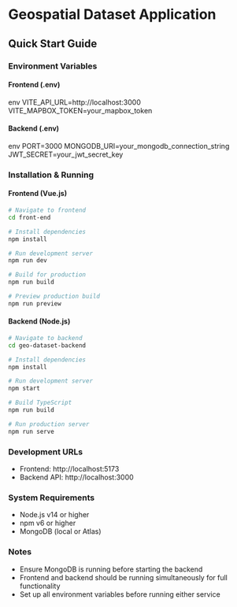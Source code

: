 # Geospatial Dataset Application

## Quick Start Guide

### Environment Variables

#### Frontend (.env)
env
VITE_API_URL=http://localhost:3000
VITE_MAPBOX_TOKEN=your_mapbox_token

#### Backend (.env)
env
PORT=3000
MONGODB_URI=your_mongodb_connection_string
JWT_SECRET=your_jwt_secret_key

### Installation & Running

#### Frontend (Vue.js)
```bash
# Navigate to frontend
cd front-end

# Install dependencies
npm install

# Run development server
npm run dev

# Build for production
npm run build

# Preview production build
npm run preview
```

#### Backend (Node.js)
```bash
# Navigate to backend
cd geo-dataset-backend

# Install dependencies
npm install

# Run development server
npm start

# Build TypeScript
npm run build

# Run production server
npm run serve
```

### Development URLs
- Frontend: http://localhost:5173
- Backend API: http://localhost:3000

### System Requirements
- Node.js v14 or higher
- npm v6 or higher
- MongoDB (local or Atlas)

### Notes
- Ensure MongoDB is running before starting the backend
- Frontend and backend should be running simultaneously for full functionality
- Set up all environment variables before running either service